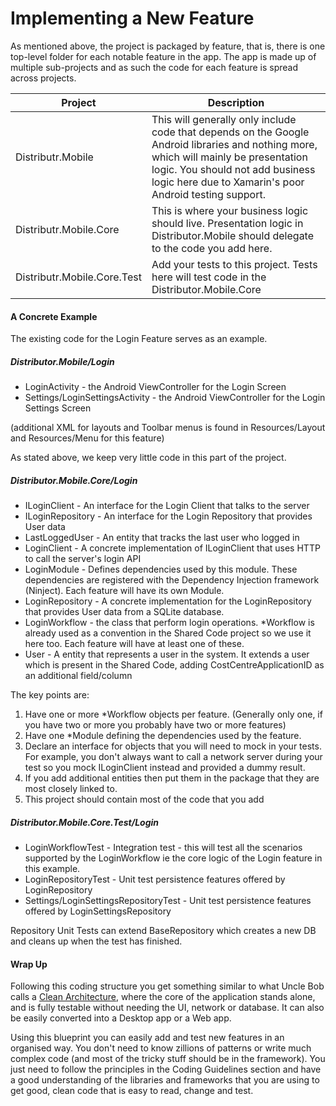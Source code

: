 Implementing a New Feature
=========================

As mentioned above, the project is packaged by feature, that is, there is one top-level folder for each notable feature in the app. The app is made up of multiple sub-projects and as such the code for each feature is spread across projects. 

| Project | Description |
|---------|-------------|
| Distributr.Mobile | This will generally only include code that depends on the Google Android libraries and nothing more, which will mainly be presentation logic. You should not add business logic here due to Xamarin's poor Android testing support. |
| Distributr.Mobile.Core | This is where your business logic should live. Presentation logic in Distributor.Mobile should delegate to the code you add here. |
| Distributr.Mobile.Core.Test | Add your tests to this project. Tests here will test code in the Distributor.Mobile.Core |

#### A Concrete Example

The existing code for the Login Feature serves as an example. 

##### Distributor.Mobile/Login
- LoginActivity - the Android ViewController for the Login Screen
- Settings/LoginSettingsActivity - the Android ViewController for the Login Settings Screen

(additional XML for layouts and Toolbar menus is found in Resources/Layout and Resources/Menu for this feature)

As stated above, we keep very little code in this part of the project. 

##### Distributor.Mobile.Core/Login
- ILoginClient - An interface for the Login Client that talks to the server
- ILoginRepository - An interface for the Login Repository that provides User data
- LastLoggedUser - An entity that tracks the last user who logged in
- LoginClient - A concrete implementation of ILoginClient that uses HTTP to call the server's login API
- LoginModule - Defines dependencies used by this module. These dependencies are registered with the Dependency Injection framework (Ninject). Each feature will have its own Module. 
- LoginRepository - A concrete implementation for the LoginRepository that provides User data from a SQLite database.
- LoginWorkflow - the class that perform login operations. *Workflow is already used as a convention in the Shared Code project so we use it here too. Each feature will have at least one of these. 
- User - A entity that represents a user in the system. It extends a user which is present in the Shared Code, adding CostCentreApplicationID as an additional field/column

The key points are:

1. Have one or more *Workflow objects per feature. (Generally only one, if you have two or more you probably have two or more features)
2. Have one *Module defining the dependencies used by the feature. 
3. Declare an interface for objects that you will need to mock in your tests. For example, you don't always want to call a network server during your test so you mock ILoginClient instead and provided a dummy result.
4. If you add additional entities then put them in the package that they are most closely linked to. 
5. This project should contain most of the code that you add

##### Distributor.Mobile.Core.Test/Login
- LoginWorkflowTest - Integration test - this will test all the scenarios supported by the LoginWorkflow ie the core logic of
the Login feature in this example.
- LoginRepositoryTest - Unit test persistence features offered by LoginRepository
- Settings/LoginSettingsRepositoryTest - Unit test persistence features offered by LoginSettingsRepository

Repository Unit Tests can extend BaseRepository which creates a new DB and cleans up when the test has finished.

#### Wrap Up

Following this coding structure you get something similar to what Uncle Bob calls a [Clean Architecture](http://blog.8thlight.com/uncle-bob/2012/08/13/the-clean-architecture.html), where the core of the application stands alone, and is fully testable without needing the UI, network or database. It can also be easily converted into a Desktop app or a Web app.

Using this blueprint you can easily add and test new features in an organised way. You don't need to know zillions of patterns or write much complex code (and most of the tricky stuff should be in the framework). You just need to follow the principles in the Coding Guidelines section and have a good understanding of the libraries and frameworks that you are using to get good, clean code that is easy to read, change and test. 
